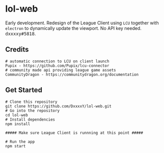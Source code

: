 # lol-web
Early development. Redesign of the League Client using `LCU` together with `electron` to dynamically update the viewport. No API key needed. <kbd>dxxxxy#5818</kbd>.

## Credits
```console
# automatic connection to LCU on client launch
Pupix - https://github.com/Pupix/lcu-connector
# community made api providing league game assets
CommunityDragon - https://communitydragon.org/documentation
```

## Get Started
```console
# Clone this repository
git clone https://github.com/DxxxxY/lol-web.git
# Go into the repository
cd lol-web
# Install dependencies
npm install

##### Make sure League Client is runnning at this point #####

# Run the app
npm start
```
